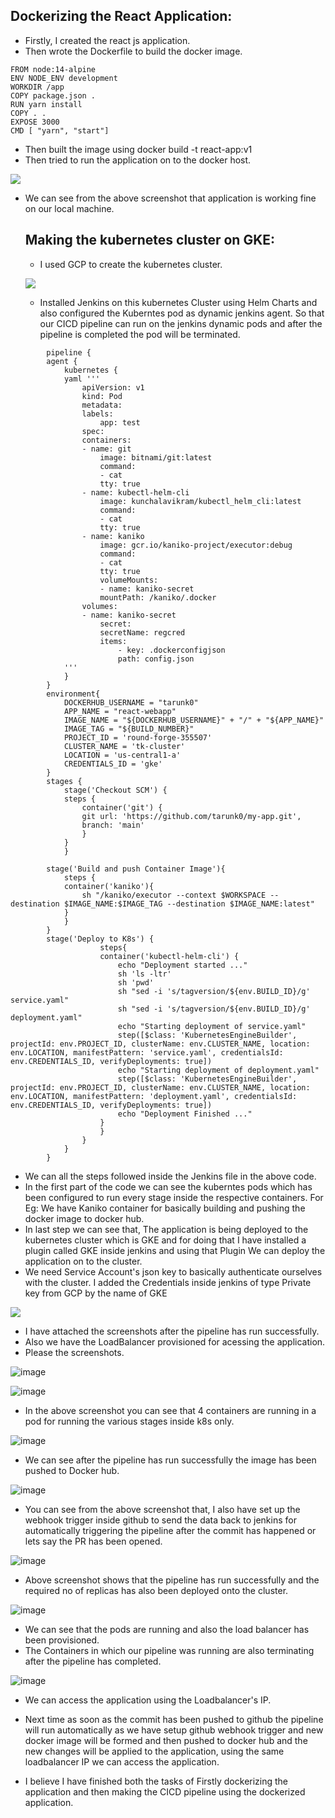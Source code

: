 ## Dockerizing the React Application:

- Firstly, I created the react js application.
- Then wrote the Dockerfile to build the docker image.

```
FROM node:14-alpine
ENV NODE_ENV development
WORKDIR /app
COPY package.json .
RUN yarn install
COPY . .
EXPOSE 3000
CMD [ "yarn", "start"]

```

- Then built the image using docker build -t react-app:v1
- Then tried to run the application on to the docker host.

![](2023-01-01-05-24-44.png)

- We can see from the above screenshot that application is working fine on our local machine.
  

  ## Making the kubernetes cluster on GKE:

  - I used GCP to create the kubernetes cluster.
  
  ![](2023-01-01-14-35-29.png)

  - Installed Jenkins on this kubernetes Cluster using Helm Charts and also configured the Kuberntes pod as dynamic jenkins agent. So that our CICD pipeline can run on the jenkins dynamic pods and after the pipeline is completed the pod will be terminated.
  
```
        pipeline {
        agent {
            kubernetes {
            yaml '''
                apiVersion: v1
                kind: Pod
                metadata:
                labels:
                    app: test
                spec:
                containers:
                - name: git
                    image: bitnami/git:latest
                    command:
                    - cat
                    tty: true
                - name: kubectl-helm-cli
                    image: kunchalavikram/kubectl_helm_cli:latest
                    command:
                    - cat
                    tty: true
                - name: kaniko
                    image: gcr.io/kaniko-project/executor:debug
                    command:
                    - cat
                    tty: true
                    volumeMounts:
                    - name: kaniko-secret
                    mountPath: /kaniko/.docker
                volumes:
                - name: kaniko-secret
                    secret:
                    secretName: regcred
                    items:
                        - key: .dockerconfigjson
                        path: config.json
            '''
            }      
        }
        environment{
            DOCKERHUB_USERNAME = "tarunk0"
            APP_NAME = "react-webapp"
            IMAGE_NAME = "${DOCKERHUB_USERNAME}" + "/" + "${APP_NAME}"
            IMAGE_TAG = "${BUILD_NUMBER}"
            PROJECT_ID = 'round-forge-355507'
            CLUSTER_NAME = 'tk-cluster'
            LOCATION = 'us-central1-a'
            CREDENTIALS_ID = 'gke'	
        }
        stages {
            stage('Checkout SCM') {
            steps {
                container('git') {
                git url: 'https://github.com/tarunk0/my-app.git',
                branch: 'main'
                }
            }
            }
        
        stage('Build and push Container Image'){
            steps {
            container('kaniko'){
                sh "/kaniko/executor --context $WORKSPACE --destination $IMAGE_NAME:$IMAGE_TAG --destination $IMAGE_NAME:latest"
            }
            }
        }   
        stage('Deploy to K8s') {
                    steps{
                    container('kubectl-helm-cli') {
                        echo "Deployment started ..."
                        sh 'ls -ltr'
                        sh 'pwd'
                        sh "sed -i 's/tagversion/${env.BUILD_ID}/g' service.yaml"
                        sh "sed -i 's/tagversion/${env.BUILD_ID}/g' deployment.yaml"
                        echo "Starting deployment of service.yaml"
                        step([$class: 'KubernetesEngineBuilder', projectId: env.PROJECT_ID, clusterName: env.CLUSTER_NAME, location: env.LOCATION, manifestPattern: 'service.yaml', credentialsId: env.CREDENTIALS_ID, verifyDeployments: true])
                        echo "Starting deployment of deployment.yaml"
                        step([$class: 'KubernetesEngineBuilder', projectId: env.PROJECT_ID, clusterName: env.CLUSTER_NAME, location: env.LOCATION, manifestPattern: 'deployment.yaml', credentialsId: env.CREDENTIALS_ID, verifyDeployments: true])
                        echo "Deployment Finished ..."
                    }
                    }
                }
            }
        }

```

- We can all the steps followed inside the Jenkins file in the above code.
- In the first part of the code we can see the kuberntes pods which has been configured to run every stage inside the respective containers. For Eg: We have Kaniko container for basically building and pushing the docker image to docker hub.
- In last step we can see that, The application is being deployed to the kubernetes cluster which is GKE and for doing that I have installed a plugin called GKE inside jenkins and using that Plugin We can deploy the application on to the cluster.
- We need Service Account's json key to basically authenticate ourselves with the cluster. I added the Credentials inside jenkins of type Private key from GCP by the name of GKE


![](2023-01-01-14-47-22.png)

- I have attached the screenshots after the pipeline has run successfully.
- Also we have the LoadBalancer provisioned for acessing the application.
- Please the screenshots.

![image](https://user-images.githubusercontent.com/92631457/210166433-791d7dc6-2688-40e1-b486-56a0c416eeaa.png)

![image](https://user-images.githubusercontent.com/92631457/210166453-46cd8778-a852-4164-aaa8-cf4db3ac4323.png)

- In the above screenshot you can see that 4 containers are running in a pod for running the various stages inside k8s only.

![image](https://user-images.githubusercontent.com/92631457/210166491-4b213e1d-ce01-46f7-bd4f-81c82031ba71.png)

- We can see after the pipeline has run successfully the image has been pushed to Docker hub.

![image](https://user-images.githubusercontent.com/92631457/210166527-642f08b8-ea6d-48a9-8d4e-c73445910ea7.png)

- You can see from the above screenshot that, I also have set up the webhook trigger inside github to send the data back to jenkins for automatically triggering the pipeline after the commit has happened or lets say the PR has been opened.

![image](https://user-images.githubusercontent.com/92631457/210166606-0ba099b8-41f3-4e8e-a125-9956fc09b091.png)

- Above screenshot shows that the pipeline has run successfully and the required no of replicas has also been deployed onto the cluster.

![image](https://user-images.githubusercontent.com/92631457/210166643-1d0ae727-e102-4309-a98e-bb13f9c881f1.png)

- We can see that the pods are running and also the load balancer has been provisioned.
- The Containers in which our pipeline was running are also terminating after the pipeline has completed.

![image](https://user-images.githubusercontent.com/92631457/210166725-2729f093-12d1-49a1-b487-6c2d11798769.png)

- We can access the application using the Loadbalancer's IP.
- Next time as soon as the commit has been pushed to github the pipeline will run automatically as we have setup github webhook trigger and new docker image will be formed and then pushed to docker hub and the new changes will be applied to the application, using the same loadbalancer IP we can access the application.

- I believe I have finished both the tasks of Firstly dockerizing the application and then making the CICD pipeline using the dockerized application.


